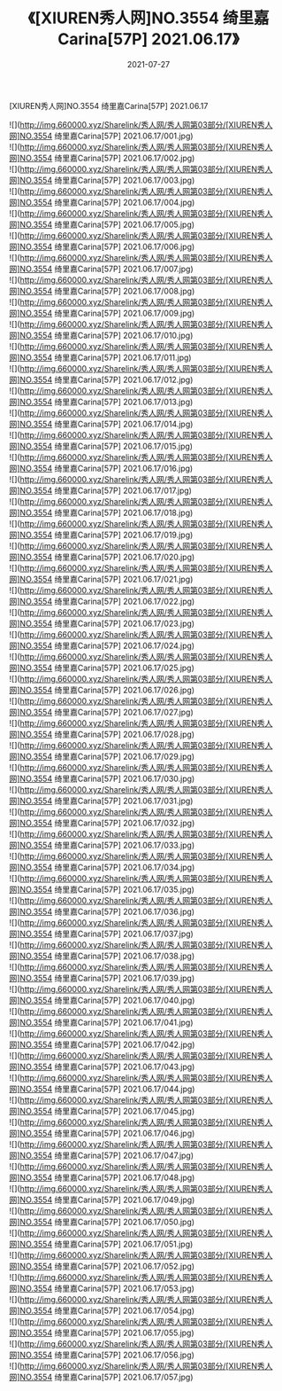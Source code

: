 ﻿---
layout: post
title:  《[XIUREN秀人网]NO.3554 绮里嘉Carina[57P] 2021.06.17》
date:   2021-07-27
img: http://img.660000.xyz/Sharelink/秀人网/秀人网第03部分/[XIUREN秀人网]NO.3554 绮里嘉Carina[57P] 2021.06.17/000.jpg
categories: [美女, 清纯, 唯美]
---

[XIUREN秀人网]NO.3554 绮里嘉Carina[57P] 2021.06.17

  ![](http://img.660000.xyz/Sharelink/秀人网/秀人网第03部分/[XIUREN秀人网]NO.3554 绮里嘉Carina[57P] 2021.06.17/001.jpg) <br> ![](http://img.660000.xyz/Sharelink/秀人网/秀人网第03部分/[XIUREN秀人网]NO.3554 绮里嘉Carina[57P] 2021.06.17/002.jpg) <br> ![](http://img.660000.xyz/Sharelink/秀人网/秀人网第03部分/[XIUREN秀人网]NO.3554 绮里嘉Carina[57P] 2021.06.17/003.jpg) <br> ![](http://img.660000.xyz/Sharelink/秀人网/秀人网第03部分/[XIUREN秀人网]NO.3554 绮里嘉Carina[57P] 2021.06.17/004.jpg) <br> ![](http://img.660000.xyz/Sharelink/秀人网/秀人网第03部分/[XIUREN秀人网]NO.3554 绮里嘉Carina[57P] 2021.06.17/005.jpg) <br> ![](http://img.660000.xyz/Sharelink/秀人网/秀人网第03部分/[XIUREN秀人网]NO.3554 绮里嘉Carina[57P] 2021.06.17/006.jpg) <br> ![](http://img.660000.xyz/Sharelink/秀人网/秀人网第03部分/[XIUREN秀人网]NO.3554 绮里嘉Carina[57P] 2021.06.17/007.jpg) <br> ![](http://img.660000.xyz/Sharelink/秀人网/秀人网第03部分/[XIUREN秀人网]NO.3554 绮里嘉Carina[57P] 2021.06.17/008.jpg) <br> ![](http://img.660000.xyz/Sharelink/秀人网/秀人网第03部分/[XIUREN秀人网]NO.3554 绮里嘉Carina[57P] 2021.06.17/009.jpg) <br> ![](http://img.660000.xyz/Sharelink/秀人网/秀人网第03部分/[XIUREN秀人网]NO.3554 绮里嘉Carina[57P] 2021.06.17/010.jpg) <br> ![](http://img.660000.xyz/Sharelink/秀人网/秀人网第03部分/[XIUREN秀人网]NO.3554 绮里嘉Carina[57P] 2021.06.17/011.jpg) <br> ![](http://img.660000.xyz/Sharelink/秀人网/秀人网第03部分/[XIUREN秀人网]NO.3554 绮里嘉Carina[57P] 2021.06.17/012.jpg) <br> ![](http://img.660000.xyz/Sharelink/秀人网/秀人网第03部分/[XIUREN秀人网]NO.3554 绮里嘉Carina[57P] 2021.06.17/013.jpg) <br> ![](http://img.660000.xyz/Sharelink/秀人网/秀人网第03部分/[XIUREN秀人网]NO.3554 绮里嘉Carina[57P] 2021.06.17/014.jpg) <br> ![](http://img.660000.xyz/Sharelink/秀人网/秀人网第03部分/[XIUREN秀人网]NO.3554 绮里嘉Carina[57P] 2021.06.17/015.jpg) <br> ![](http://img.660000.xyz/Sharelink/秀人网/秀人网第03部分/[XIUREN秀人网]NO.3554 绮里嘉Carina[57P] 2021.06.17/016.jpg) <br> ![](http://img.660000.xyz/Sharelink/秀人网/秀人网第03部分/[XIUREN秀人网]NO.3554 绮里嘉Carina[57P] 2021.06.17/017.jpg) <br> ![](http://img.660000.xyz/Sharelink/秀人网/秀人网第03部分/[XIUREN秀人网]NO.3554 绮里嘉Carina[57P] 2021.06.17/018.jpg) <br> ![](http://img.660000.xyz/Sharelink/秀人网/秀人网第03部分/[XIUREN秀人网]NO.3554 绮里嘉Carina[57P] 2021.06.17/019.jpg) <br> ![](http://img.660000.xyz/Sharelink/秀人网/秀人网第03部分/[XIUREN秀人网]NO.3554 绮里嘉Carina[57P] 2021.06.17/020.jpg) <br> ![](http://img.660000.xyz/Sharelink/秀人网/秀人网第03部分/[XIUREN秀人网]NO.3554 绮里嘉Carina[57P] 2021.06.17/021.jpg) <br> ![](http://img.660000.xyz/Sharelink/秀人网/秀人网第03部分/[XIUREN秀人网]NO.3554 绮里嘉Carina[57P] 2021.06.17/022.jpg) <br> ![](http://img.660000.xyz/Sharelink/秀人网/秀人网第03部分/[XIUREN秀人网]NO.3554 绮里嘉Carina[57P] 2021.06.17/023.jpg) <br> ![](http://img.660000.xyz/Sharelink/秀人网/秀人网第03部分/[XIUREN秀人网]NO.3554 绮里嘉Carina[57P] 2021.06.17/024.jpg) <br> ![](http://img.660000.xyz/Sharelink/秀人网/秀人网第03部分/[XIUREN秀人网]NO.3554 绮里嘉Carina[57P] 2021.06.17/025.jpg) <br> ![](http://img.660000.xyz/Sharelink/秀人网/秀人网第03部分/[XIUREN秀人网]NO.3554 绮里嘉Carina[57P] 2021.06.17/026.jpg) <br> ![](http://img.660000.xyz/Sharelink/秀人网/秀人网第03部分/[XIUREN秀人网]NO.3554 绮里嘉Carina[57P] 2021.06.17/027.jpg) <br> ![](http://img.660000.xyz/Sharelink/秀人网/秀人网第03部分/[XIUREN秀人网]NO.3554 绮里嘉Carina[57P] 2021.06.17/028.jpg) <br> ![](http://img.660000.xyz/Sharelink/秀人网/秀人网第03部分/[XIUREN秀人网]NO.3554 绮里嘉Carina[57P] 2021.06.17/029.jpg) <br> ![](http://img.660000.xyz/Sharelink/秀人网/秀人网第03部分/[XIUREN秀人网]NO.3554 绮里嘉Carina[57P] 2021.06.17/030.jpg) <br> ![](http://img.660000.xyz/Sharelink/秀人网/秀人网第03部分/[XIUREN秀人网]NO.3554 绮里嘉Carina[57P] 2021.06.17/031.jpg) <br> ![](http://img.660000.xyz/Sharelink/秀人网/秀人网第03部分/[XIUREN秀人网]NO.3554 绮里嘉Carina[57P] 2021.06.17/032.jpg) <br> ![](http://img.660000.xyz/Sharelink/秀人网/秀人网第03部分/[XIUREN秀人网]NO.3554 绮里嘉Carina[57P] 2021.06.17/033.jpg) <br> ![](http://img.660000.xyz/Sharelink/秀人网/秀人网第03部分/[XIUREN秀人网]NO.3554 绮里嘉Carina[57P] 2021.06.17/034.jpg) <br> ![](http://img.660000.xyz/Sharelink/秀人网/秀人网第03部分/[XIUREN秀人网]NO.3554 绮里嘉Carina[57P] 2021.06.17/035.jpg) <br> ![](http://img.660000.xyz/Sharelink/秀人网/秀人网第03部分/[XIUREN秀人网]NO.3554 绮里嘉Carina[57P] 2021.06.17/036.jpg) <br> ![](http://img.660000.xyz/Sharelink/秀人网/秀人网第03部分/[XIUREN秀人网]NO.3554 绮里嘉Carina[57P] 2021.06.17/037.jpg) <br> ![](http://img.660000.xyz/Sharelink/秀人网/秀人网第03部分/[XIUREN秀人网]NO.3554 绮里嘉Carina[57P] 2021.06.17/038.jpg) <br> ![](http://img.660000.xyz/Sharelink/秀人网/秀人网第03部分/[XIUREN秀人网]NO.3554 绮里嘉Carina[57P] 2021.06.17/039.jpg) <br> ![](http://img.660000.xyz/Sharelink/秀人网/秀人网第03部分/[XIUREN秀人网]NO.3554 绮里嘉Carina[57P] 2021.06.17/040.jpg) <br> ![](http://img.660000.xyz/Sharelink/秀人网/秀人网第03部分/[XIUREN秀人网]NO.3554 绮里嘉Carina[57P] 2021.06.17/041.jpg) <br> ![](http://img.660000.xyz/Sharelink/秀人网/秀人网第03部分/[XIUREN秀人网]NO.3554 绮里嘉Carina[57P] 2021.06.17/042.jpg) <br> ![](http://img.660000.xyz/Sharelink/秀人网/秀人网第03部分/[XIUREN秀人网]NO.3554 绮里嘉Carina[57P] 2021.06.17/043.jpg) <br> ![](http://img.660000.xyz/Sharelink/秀人网/秀人网第03部分/[XIUREN秀人网]NO.3554 绮里嘉Carina[57P] 2021.06.17/044.jpg) <br> ![](http://img.660000.xyz/Sharelink/秀人网/秀人网第03部分/[XIUREN秀人网]NO.3554 绮里嘉Carina[57P] 2021.06.17/045.jpg) <br> ![](http://img.660000.xyz/Sharelink/秀人网/秀人网第03部分/[XIUREN秀人网]NO.3554 绮里嘉Carina[57P] 2021.06.17/046.jpg) <br> ![](http://img.660000.xyz/Sharelink/秀人网/秀人网第03部分/[XIUREN秀人网]NO.3554 绮里嘉Carina[57P] 2021.06.17/047.jpg) <br> ![](http://img.660000.xyz/Sharelink/秀人网/秀人网第03部分/[XIUREN秀人网]NO.3554 绮里嘉Carina[57P] 2021.06.17/048.jpg) <br> ![](http://img.660000.xyz/Sharelink/秀人网/秀人网第03部分/[XIUREN秀人网]NO.3554 绮里嘉Carina[57P] 2021.06.17/049.jpg) <br> ![](http://img.660000.xyz/Sharelink/秀人网/秀人网第03部分/[XIUREN秀人网]NO.3554 绮里嘉Carina[57P] 2021.06.17/050.jpg) <br> ![](http://img.660000.xyz/Sharelink/秀人网/秀人网第03部分/[XIUREN秀人网]NO.3554 绮里嘉Carina[57P] 2021.06.17/051.jpg) <br> ![](http://img.660000.xyz/Sharelink/秀人网/秀人网第03部分/[XIUREN秀人网]NO.3554 绮里嘉Carina[57P] 2021.06.17/052.jpg) <br> ![](http://img.660000.xyz/Sharelink/秀人网/秀人网第03部分/[XIUREN秀人网]NO.3554 绮里嘉Carina[57P] 2021.06.17/053.jpg) <br> ![](http://img.660000.xyz/Sharelink/秀人网/秀人网第03部分/[XIUREN秀人网]NO.3554 绮里嘉Carina[57P] 2021.06.17/054.jpg) <br> ![](http://img.660000.xyz/Sharelink/秀人网/秀人网第03部分/[XIUREN秀人网]NO.3554 绮里嘉Carina[57P] 2021.06.17/055.jpg) <br> ![](http://img.660000.xyz/Sharelink/秀人网/秀人网第03部分/[XIUREN秀人网]NO.3554 绮里嘉Carina[57P] 2021.06.17/056.jpg) <br> ![](http://img.660000.xyz/Sharelink/秀人网/秀人网第03部分/[XIUREN秀人网]NO.3554 绮里嘉Carina[57P] 2021.06.17/057.jpg) <br>